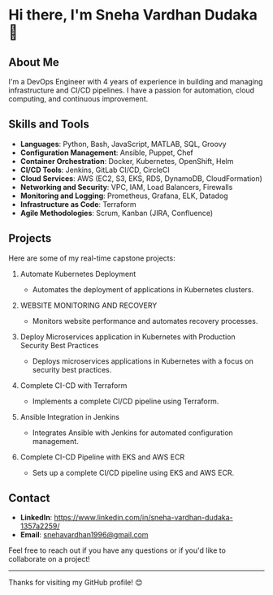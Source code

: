 # Hi there, I'm Sneha Vardhan Dudaka 👋

## About Me
I'm a DevOps Engineer with 4 years of experience in building and managing infrastructure and CI/CD pipelines. I have a passion for automation, cloud computing, and continuous improvement.

## Skills and Tools
- **Languages**: Python, Bash, JavaScript, MATLAB, SQL, Groovy
- **Configuration Management**: Ansible, Puppet, Chef
- **Container Orchestration**: Docker, Kubernetes, OpenShift, Helm
- **CI/CD Tools**: Jenkins, GitLab CI/CD, CircleCI
- **Cloud Services**: AWS (EC2, S3, EKS, RDS, DynamoDB, CloudFormation)
- **Networking and Security**: VPC, IAM, Load Balancers, Firewalls
- **Monitoring and Logging**: Prometheus, Grafana, ELK, Datadog
- **Infrastructure as Code**: Terraform
- **Agile Methodologies**: Scrum, Kanban (JIRA, Confluence)

## Projects
Here are some of my real-time capstone projects:

1. Automate Kubernetes Deployment
   - Automates the deployment of applications in Kubernetes clusters.

2. WEBSITE MONITORING AND RECOVERY
   - Monitors website performance and automates recovery processes.

3. Deploy Microservices application in Kubernetes with Production Security Best Practices
   - Deploys microservices applications in Kubernetes with a focus on security best practices.

4. Complete CI-CD with Terraform
   - Implements a complete CI/CD pipeline using Terraform.

5. Ansible Integration in Jenkins
   - Integrates Ansible with Jenkins for automated configuration management.

6. Complete CI-CD Pipeline with EKS and AWS ECR
   - Sets up a complete CI/CD pipeline using EKS and AWS ECR.

## Contact
- **LinkedIn**: https://www.linkedin.com/in/sneha-vardhan-dudaka-1357a2259/
- **Email**: snehavardhan1996@gmail.com

Feel free to reach out if you have any questions or if you'd like to collaborate on a project!

---

Thanks for visiting my GitHub profile! 😊
